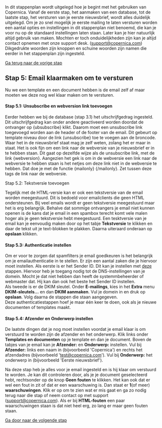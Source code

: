 In dit stappenplan wordt uitgelegd hoe je begint met het gebruiken van
Copernica. Vanaf de eerste stap, het aanmaken van een database, tot de
laatste stap, het versturen van je eerste nieuwsbrief, wordt alles
duidelijk uitgelegd. Om je zo snel mogelijk je eerste mailing te laten
versturen worden een aantal opties en instellingen in dit stappenplan
niet benoemd, die kan je voor nu op de standaard instellingen laten
staan. Later kan je hier natuurlijk altijd gebruik van maken. Mochten er
toch onduidelijkheden zijn kan je altijd contact opnemen met onze
support desk. (support@copernica.com) Dikgedrukte woorden zijn knoppen
en schuine woorden zijn namen die eerder in het stappenplan zijn
ingesteld.

[Ga terug naar de vorige
stap](./beginnen-met-copernica-stappenplan-stap-4.md)

Stap 5: Email klaarmaken om te versturen
----------------------------------------

Nu we een template en een document hebben is de email zelf af maar
moeten we deze nog wel klaar maken om te versturen.

#### Stap 5.1: Unsubscribe en webversion link toevoegen

Eerder hebben we bij de database (stap 3.1) het uitschrijfgedrag
ingesteld. Dit uitschrijfgedrag kan onder andere geactiveerd worden
doordat de ontvanger op {ubsubscribe} klikt. Daarom moet een unsubscribe
link toegevoegd worden aan de header of de footer van de email. Dit
gebeurt op template niveau door de link {unsubscribe} toe te voegen aan
de broncode. Waar het in de nieuwsbrief staat mag je zelf weten, zolang
het er maar in staat. Het is ook fijn om een link naar de webversie van
je nieuwsbrief er in te hebben staan. Dit gaat op dezelfde wijze als de
unsubscribe link, met de link {webversion}. Aangezien het gek is om in
de webversie een link naar de webversie te hebben staan is het netjes om
deze link niet in de webversie te hebben. Dat doe je met de functie
{mailonly} {/mailonly}. Zet tussen deze tags de link naar de webversie.

Stap 5.2: Tekstversie toevoegen

Tegelijk met de HTML-versie kan er ook een tekstversie van de email
worden meegestuurd. Dit is bedoeld voor emailclients die geen HTML
ondersteunen. Bij veel emails wordt er geen tekstversie meegestuurd maar
het is erg belangrijk. Behalve dat sommige ontvangers je email niet
kunnen openen is de kans dat je email in een spambox terecht komt vele
malen hoger als je geen tekstversie hebt meegestuurd. Een tesktversie
van je email kan je eenvoudig maken door op het tabje **Tekstversie** te
klikken en daar de tekst uit je text-blokken te plakken. Daarna
uiteraard onderaan op **opslaan** klikken.

#### Stap 5.3: Authenticatie instellen

Om er voor te zorgen dat spamfilters je email goedkeuren is het
belangrijk om je emailauthenticatie in te stellen. Er zijn een aantal
zaken die je hiervoor moet instellen. Als eerste is er het Sender ID.
Dit kan je instellen met
[deze](https://www.copernica.com/nl/blog/sender-id-hoe-werkt-het-precies)
stappen. Hiervoor heb je toegang nodig tot de DNS-instellingen van je
domein. Mocht je dat niet hebben dan heeft de systemmbeheerder of
webmaster dat. Hij kan dan ook het beste het Sender ID instellen.\
 Als tweede is er de DKIM sleutel. Onder **E-mailings**, kies in het
**Extra** menu **DKIM-sleutels...** en dan **DKIM aanmaken**. Vul je
domein in en druk op **opslaan**. Volg daarna de stappen die staan
aangegeven. \
 Deze authenticatiestappen hoef je maar één keer te doen, ook als je
nieuwe documenten of templates maakt.

#### Stap 5.4: Afzender en Onderwerp instellen

De laatste dingen dat je nog moet instellen voordat je email klaar is om
verstuurd te worden zijn de afzender en het onderwerp. Klik links onder
**Templates en documenten** op je template en dan je document. Boven de
tabjes van je email kan je **Afzender:** en **Onderwerp:** instellen.
Vul bij **Afzender:** links een naam in (bijvoorbeeld 'Copernica') en
rechts het afzendadres (bijvoorbeeld 'test@copernica.com'). Vul bij
**Onderwerp:** het onderwerp in (bijvoorbeeld 'Eerste nieuwsbrief').

Na deze stap heb je alles voor je email ingesteld en is hij klaar om
verstuurd te worden. Je kan dit controleren door, als je je document
geselecteerd hebt, rechtsonder op de knop **Geen fouten** te klikken.
Het kan ook dat er wel een fout in zit of dat er een waarschuwing is.
Dan staat er **1**(of meer) **waarschuwingen**. Klik er op om te zien
wat er mis gaat en ga zo nodig terug naar die stap of neem contact op
met support (support@copernica.com). Als er bij **HTML-fouten** een paar
waarschuwingen staan is dat niet heel erg, zo lang er maar geen fouten
staan.

[Ga door naar de volgende
stap](./beginnen-met-copernica-stappenplan-stap-6.md)
